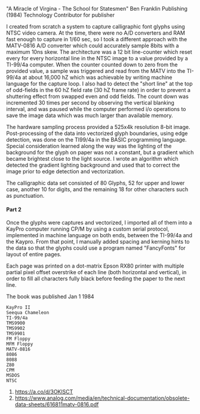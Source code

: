 "A Miracle of Virgina - The School for Statesmen"
Ben Franklin Publishing (1984)
Technology Contributor for publisher

I created from scratch a system to capture calligraphic font glyphs using NTSC video camera. At the time, there were no A/D converters and RAM fast enough to capture in 1/60 sec, so I took a different approach with the MATV-0816 A/D converter which could accurately sample 8bits with a maximum 10ns skew.  The architecture was a 12 bit line-counter which reset every for every horizontal line in the NTSC image to a value provided by a TI-99/4a computer.  When the counter counted down to zero from the provided value, a sample was triggered and read from the MATV into the TI-99/4a at about 16,000 hZ which was achievable by writing machine language for the capture loop.  I also had to detect the "short line" at the top of odd-fields in the 60 hZ field rate (30 hZ frame rate) in order to prevent a shuttering effect from swapped even and odd fields.  The count down was incremented 30 times per second by observing the vertical blanking interval, and was paused while the computer performed i/o operations to save the image data which was much larger than available memory.

The hardware sampling process provided a 525x4k resolution 8-bit image.  Post-processing of the data into vectorized glyph boundaries, using edge detection, was done on the TI99/4a in the BASIC programming language. Special consideration learned along the way was the lighting of the background for the glyph on paper was not a constant, but a gradient which became brightest close to the light source.  I wrote an algorithm which detected the gradient lighting background and used that to correct the image prior to edge detection and vectorization.

The calligraphic data set consisted of 80 Glyphs, 52 for upper and lower case, another 10 for digits, and the remaining 18 for other characters such as punctuation.

#### Part 2
Once the glyphs were captures and vectorized, I imported all of them into a KayPro computer running CP/M by using a custom serial protocol, implemented in machine language on both ends, between the TI-99/4a and the Kaypro. From that point, I manually added spacing and kerning hints to the data so that the glyphs could use a program named "FancyFonts" for layout of entire pages.

Each page was printed on a dot-matrix Epson RX80 printer with multiple partial pixel offset overstrike of each line (both horizontal and vertical), in order to fill all characters fully black before feeding the paper
to the next line.

The book was published Jan 1 1984

 ```
KayPro II
Seequa Chameleon
TI-99/4a
TMS9900
TMS9902
TMS9901
FM Floppy
MFM Floppy
MATV-0816
8086
8088
Z80
CPM
MSDOS
NTSC
```

1) https://a.co/d/3OKlSCT
2) https://www.analog.com/media/en/technical-documentation/obsolete-data-sheets/616811matv-0816.pdf
